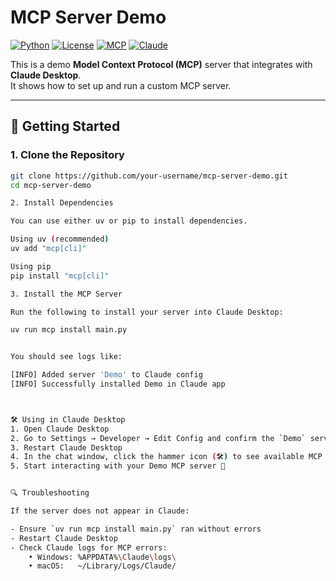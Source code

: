 # MCP Server Demo

[![Python](https://img.shields.io/badge/python-3.10%2B-blue.svg)](https://www.python.org/)
[![License](https://img.shields.io/badge/license-MIT-green.svg)](LICENSE)
[![MCP](https://img.shields.io/badge/MCP-Supported-purple.svg)](https://modelcontextprotocol.io)
[![Claude](https://img.shields.io/badge/Claude-Desktop-orange.svg)](https://claude.ai)

This is a demo **Model Context Protocol (MCP)** server that integrates with **Claude Desktop**.  
It shows how to set up and run a custom MCP server.

---

## 🚀 Getting Started

### 1. Clone the Repository
```bash
git clone https://github.com/your-username/mcp-server-demo.git
cd mcp-server-demo

2. Install Dependencies

You can use either uv or pip to install dependencies.

Using uv (recommended)
uv add "mcp[cli]"

Using pip
pip install "mcp[cli]"

3. Install the MCP Server

Run the following to install your server into Claude Desktop:

uv run mcp install main.py


You should see logs like:

[INFO] Added server 'Demo' to Claude config
[INFO] Successfully installed Demo in Claude app



🛠 Using in Claude Desktop
1. Open Claude Desktop  
2. Go to Settings → Developer → Edit Config and confirm the `Demo` server entry exists  
3. Restart Claude Desktop  
4. In the chat window, click the hammer icon (🛠️) to see available MCP tools from this server  
5. Start interacting with your Demo MCP server 🎉  


🔍 Troubleshooting

If the server does not appear in Claude:

- Ensure `uv run mcp install main.py` ran without errors  
- Restart Claude Desktop  
- Check Claude logs for MCP errors:  
    • Windows: %APPDATA%\Claude\logs\  
    • macOS:   ~/Library/Logs/Claude/  
